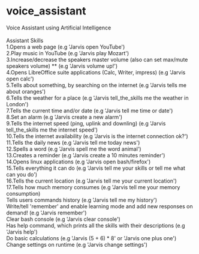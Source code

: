 # voice_assistant
Voice Assistant using Artificial Intelligence
<br>
<br>
Assistant Skills<br>
1.Opens a web page (e.g 'Jarvis open YouTube')<br>
2.Play music in YouTube (e.g 'Jarvis play Mozart')<br>
3.Increase/decrease the speakers master volume (also can set max/mute speakers volume) ** (e.g 'Jarvis volume up!')<br>
4.Opens LibreOffice suite applications (Calc, Writer, impress) (e.g 'Jarvis open calc')<br>
5.Tells about something, by searching on the internet (e.g 'Jarvis tells me about oranges')<br>
6.Tells the weather for a place (e.g 'Jarvis tell_the_skills me the weather in London')<br>
7.Tells the current time and/or date (e.g 'Jarvis tell me time or date')<br>
8.Set an alarm (e.g 'Jarvis create a new alarm')<br>
9.Tells the internet speed (ping, uplink and downling) (e.g 'Jarvis tell_the_skills me the internet speed')<br>
10.Tells the internet availability (e.g 'Jarvis is the internet connection ok?')<br>
11.Tells the daily news (e.g 'Jarvis tell me today news')<br>
12.Spells a word (e.g 'Jarvis spell me the word animal')<br>
13.Creates a reminder (e.g 'Jarvis create a 10 minutes reminder')<br>
14.Opens linux applications (e.g 'Jarvis open bash/firefox')<br>
15.Tells everything it can do (e.g 'Jarvis tell me your skills or tell me what can you do')<br>
16.Tells the current location (e.g 'Jarvis tell me your current location')<br>
17.Tells how much memory consumes (e.g 'Jarvis tell me your memory consumption)<br>
Tells users commands history (e.g 'Jarvis tell me my history')<br>
Write/tell 'remember' and enable learning mode and add new responses on demand! (e.g 'Jarvis remember')<br>
Clear bash console (e.g 'Jarvis clear console')<br>
Has help command, which prints all the skills with their descriptions (e.g 'Jarvis help')<br>
Do basic calculations (e.g 'Jarvis (5 + 6) * 8' or 'Jarvis one plus one')<br>
Change settings on runtime (e.g 'Jarvis change settings')<br>
